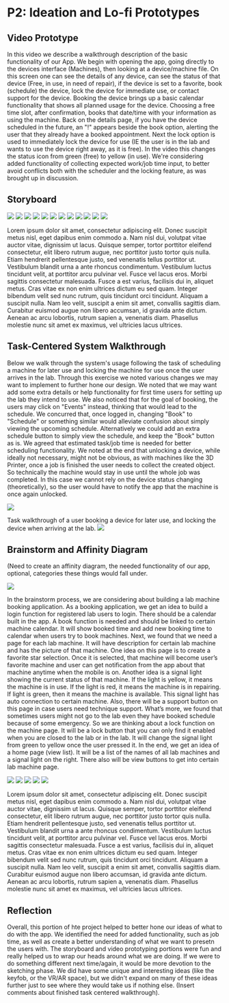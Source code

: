 # P2: Ideation and Lo-fi Prototypes

## Video Prototype
[](https://youtu.be/nWG25PJW7Z8)

In this video we describe a walkthrough description of the basic functionality of our App.  We begin with opening the app, going directly to the devices interface (Machines), then looking at a device/machine file.  On this screen one can see the details of any device, can see the status of that device (Free, in use, in need of repair), if the device is set to a favorite, book (schedule) the device, lock the device for immediate use, or contact support for the device.  Booking the device brings up a basic calendar functionality that shows all planned usage for the device.  Choosing a free time slot, after confirmation, books that date/time with your information as using the machine.  Back on the details page, if you have the device scheduled in the future, an "!" appears beside the book option, alerting the user that they already have a booked appointment.   Next the lock option is used to immediately lock the device for use (IE the user is in the lab and wants to use the device right away, as it is free).  In the video this changes the status icon from green (free) to yellow (in use).  We're considering added functionality of collecting expected work/job time input, to better avoid conflicts both with the scheduler and the locking feature, as was brought up in discussion.

## Storyboard

![](https://alantylam.github.io/481-Project/Photo/Storyboard/IMG_0875.JPG)
![](https://alantylam.github.io/481-Project/Photo/Storyboard/IMG_0876.JPG)
![](https://alantylam.github.io/481-Project/Photo/Storyboard/IMG_0877.JPG)
![](https://alantylam.github.io/481-Project/Photo/Storyboard/IMG_0878.JPG)
![](https://alantylam.github.io/481-Project/Photo/Storyboard/IMG_0879.JPG)
![](https://alantylam.github.io/481-Project/Photo/Storyboard/IMG_0880.JPG)
![](https://alantylam.github.io/481-Project/Photo/Storyboard/IMG_0881.JPG)
![](https://alantylam.github.io/481-Project/Photo/Storyboard/IMG_0882.JPG)
![](https://alantylam.github.io/481-Project/Photo/Storyboard/IMG_0883.JPG)
![](https://alantylam.github.io/481-Project/Photo/Storyboard/IMG_0884.JPG)
![](https://alantylam.github.io/481-Project/Photo/Storyboard/IMG_0885.JPG)
![](https://alantylam.github.io/481-Project/Photo/Storyboard/IMG_0886.JPG)

Lorem ipsum dolor sit amet, consectetur adipiscing elit. Donec suscipit metus nisl, eget dapibus enim commodo a. Nam nisl dui, volutpat vitae auctor vitae, dignissim ut lacus. Quisque semper, tortor porttitor eleifend consectetur, elit libero rutrum augue, nec porttitor justo tortor quis nulla. Etiam hendrerit pellentesque justo, sed venenatis tellus porttitor ut. Vestibulum blandit urna a ante rhoncus condimentum. Vestibulum luctus tincidunt velit, at porttitor arcu pulvinar vel. Fusce vel lacus eros. Morbi sagittis consectetur malesuada. Fusce a est varius, facilisis dui in, aliquet metus. Cras vitae ex non enim ultrices dictum eu sed quam. Integer bibendum velit sed nunc rutrum, quis tincidunt orci tincidunt. Aliquam a suscipit nulla. Nam leo velit, suscipit a enim sit amet, convallis sagittis diam. Curabitur euismod augue non libero accumsan, id gravida ante dictum. Aenean ac arcu lobortis, rutrum sapien a, venenatis diam. Phasellus molestie nunc sit amet ex maximus, vel ultricies lacus ultrices.

## Task-Centered System Walkthrough

Below we walk through the system's usage following the task of scheduling a machine for later use and locking the machine for use once the user arrives in the lab.  Through this exercise we noted various changes we may want to implement to further hone our design.  We noted that we may want add some extra details or help functionality for first time users for setting up the lab they intend to use.  We also noticed that for the goal of booking, the users may click on "Events" instead, thinking that would lead to the schedule.  We concurred that, once logged in, changing "Book" to "Schedule" or something similar would alleviate confusion about simply viewing the upcoming schedule. Alternatively we could add an extra schedule button to simply view the schedule, and keep the "Book" button as is.  We agreed that estimated task/job time is needed for better scheduling functionality.  We noted at the end that unlocking a device, while ideally not necessary, might not be obvious, as with machines like the 3D Printer, once a job is finished the user needs to collect the created object.  So technically the machine would stay in use until the whole job was completed.  In this case we cannot rely on the device status changing (theoretically), so the user would have to notify the app that the machine is once again unlocked.

![](https://alantylam.github.io/481-Project/Photo/IMG_20170601_101422.jpg)

Task walkthrough of a user booking a device for later use, and locking the device when arriving at the lab.
![](https://alantylam.github.io/481-Project/Photo/481-tcsd-walkthrough.jpg)

## Brainstorm and Affinity Diagram

(Need to create an affinity diagram, the needed functionality of our app, optional, categories these things would fall under.

![](https://alantylam.github.io/481-Project/Photo/Diagram.jpg)

In the brainstorm process, we are considering about building a lab machine booking application. As a booking application, we get an idea to build a login function for registered lab users to login. There should be a calendar built in the app. A book function is needed and should be linked to certain machine calendar. It will show booked time and add new booking time to calendar when users try to book machines. Next, we found that we need a page for each lab machine. It will have description for certain lab machine and has the picture of that machine. One idea on this page is to create a favorite star selection. Once it is selected, that machine will become user’s favorite machine and user can get notification from the app about that machine anytime when the mobile is on. Another idea is a signal light showing the current status of that machine. If the light is yellow, it means the machine is in use. If the light is red, it means the machine is in repairing. If light is green, then it means the machine is available. This signal light has auto connection to certain machine. Also, there will be a support button on this page in case users need technique support. What’s more, we found that sometimes users might not go to the lab even they have booked schedule because of some emergency. So we are thinking about a lock function on the machine page. It will be a lock button that you can only find it enabled when you are closed to the lab or in the lab. It will change the signal light from green to yellow once the user pressed it. In the end, we get an idea of a home page (view list). It will be a list of the names of all lab machines and a signal light on the right. There also will be view buttons to get into certain lab machine page.

![](https://alantylam.github.io/481-Project/Photo/Idea%20Sketches/IMG_20170524_125235.jpg)
![](https://alantylam.github.io/481-Project/Photo/Idea%20Sketches/IMG_20170524_125249.jpg)
![](https://alantylam.github.io/481-Project/Photo/Idea%20Sketches/IMG_0887.JPG)
![](https://alantylam.github.io/481-Project/Photo/Idea%20Sketches/IMG_0889.JPG)
![](https://alantylam.github.io/481-Project/Photo/Idea%20Sketches/IMG_0896.JPG)

Lorem ipsum dolor sit amet, consectetur adipiscing elit. Donec suscipit metus nisl, eget dapibus enim commodo a. Nam nisl dui, volutpat vitae auctor vitae, dignissim ut lacus. Quisque semper, tortor porttitor eleifend consectetur, elit libero rutrum augue, nec porttitor justo tortor quis nulla. Etiam hendrerit pellentesque justo, sed venenatis tellus porttitor ut. Vestibulum blandit urna a ante rhoncus condimentum. Vestibulum luctus tincidunt velit, at porttitor arcu pulvinar vel. Fusce vel lacus eros. Morbi sagittis consectetur malesuada. Fusce a est varius, facilisis dui in, aliquet metus. Cras vitae ex non enim ultrices dictum eu sed quam. Integer bibendum velit sed nunc rutrum, quis tincidunt orci tincidunt. Aliquam a suscipit nulla. Nam leo velit, suscipit a enim sit amet, convallis sagittis diam. Curabitur euismod augue non libero accumsan, id gravida ante dictum. Aenean ac arcu lobortis, rutrum sapien a, venenatis diam. Phasellus molestie nunc sit amet ex maximus, vel ultricies lacus ultrices.

## Reflection

Overall, this portion of hte project helped to better hone our ideas of what to do with the app.  We identified the need for added functionality, such as job time, as well as create a better understanding of what we want to presetn the users with.  The storyboard and video prototyping portions were fun and really helped us to wrap our heads around what we are doing.  If we were to do something different next time/again, it would be more devotion to the sketching phase.  We did have some unique and interesting ideas (like the keyfob, or the VR/AR space), but we didn't expand on many of these ideas further just to see where they would take us if nothing else.
(Insert comments about finished task centered walkthrough).
